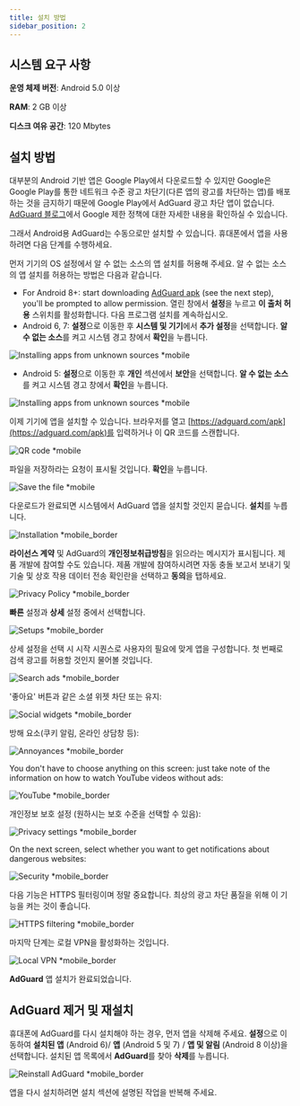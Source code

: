 ```yaml
---
title: 설치 방법
sidebar_position: 2
---
```


## 시스템 요구 사항

**운영 체제 버전**: Android 5.0 이상

**RAM**: 2 GB 이상

**디스크 여유 공간**: 120 Mbytes

## 설치 방법
대부분의 Android 기반 앱은 Google Play에서 다운로드할 수 있지만 Google은 Google Play를 통한 네트워크 수준 광고 차단기(다른 앱의 광고를 차단하는 앱)를 배포하는 것을 금지하기 때문에 Google Play에서 AdGuard 광고 차단 앱이 없습니다. [AdGuard 블로그](https://blog.adguard.com/en/google-removes-adguard-android-app-google-play/)에서 Google 제한 정책에 대한 자세한 내용을 확인하실 수 있습니다.

그래서 Android용 AdGuard는 수동으로만 설치할 수 있습니다. 휴대폰에서 앱을 사용하려면 다음 단계를 수행하세요.

먼저 기기의 OS 설정에서 알 수 없는 소스의 앱 설치를 허용해 주세요. 알 수 없는 소스의 앱 설치를 허용하는 방법은 다음과 같습니다.

* For Android 8+: start downloading [AdGuard apk](https://adguard.com/en/adguard-android/overview.html) (see the next step), you'll be prompted to allow permission. 열린 창에서 **설정**을 누르고 **이 출처 허용** 스위치를 활성화합니다. 다음 프로그램 설치를 계속하십시오.
* Android 6, 7: **설정**으로 이동한 후 **시스템 및 기기**에서 **추가 설정**을 선택합니다. **알 수 없는 소스**를 켜고 시스템 경고 창에서 **확인**을 누릅니다.

![Installing apps from unknown sources *mobile](https://cdn.adtidy.org/content/kb/ad_blocker/android/installation/unknown_sources1.png)

* Android 5: **설정**으로 이동한 후 **개인** 섹션에서 **보안**을 선택합니다. **알 수 없는 소스**를 켜고 시스템 경고 창에서 **확인**을 누릅니다.

![Installing apps from unknown sources *mobile](https://cdn.adtidy.org/content/kb/ad_blocker/android/installation/unknown_sources2.png)

이제 기기에 앱을 설치할 수 있습니다. 브라우저를 열고 [https://adguard.com/apk](https://adguard.com/apk)를 입력하거나 이 QR 코드를 스캔합니다.

![QR code *mobile](https://cdn.adtidy.org/content/kb/ad_blocker/android/installation/qr.png)

파일을 저장하라는 요청이 표시될 것입니다. **확인**을 누릅니다.

![Save the file *mobile](https://cdn.adtidy.org/content/kb/ad_blocker/android/installation/save_the_file.png)

다운로드가 완료되면 시스템에서 AdGuard 앱을 설치할 것인지 묻습니다. **설치**를 누릅니다.

![Installation *mobile_border](https://cdn.adtidy.org/content/kb/ad_blocker/android/installation/1.png)

**라이선스 계약** 및 AdGuard의 **개인정보취급방침**을 읽으라는 메시지가 표시됩니다. 제품 개발에 참여할 수도 있습니다. 제품 개발에 참여하시려면 자동 충돌 보고서 보내기 및 기술 및 상호 작용 데이터 전송 확인란을 선택하고 **동의**을 탭하세요.

![Privacy Policy *mobile_border](https://cdn.adtidy.org/content/kb/ad_blocker/android/installation/2.png)

**빠른** 설정과 **상세** 설정 중에서 선택합니다.

![Setups *mobile_border](https://cdn.adtidy.org/content/kb/ad_blocker/android/installation/3.png)

상세 설정을 선택 시 시작 시퀀스로 사용자의 필요에 맞게 앱을 구성합니다. 첫 번째로 검색 광고를 허용할 것인지 물어볼 것입니다.

![Search ads *mobile_border](https://cdn.adtidy.org/content/kb/ad_blocker/android/installation/5.png)

'좋아요' 버튼과 같은 소셜 위젯 차단 또는 유지:

![Social widgets *mobile_border](https://cdn.adtidy.org/content/kb/ad_blocker/android/installation/6.png)

방해 요소(쿠키 알림, 온라인 상담창 등):

![Annoyances *mobile_border](https://cdn.adtidy.org/content/kb/ad_blocker/android/installation/7.png)

You don't have to choose anything on this screen: just take note of the information on how to watch YouTube videos without ads:

![YouTube *mobile_border](https://cdn.adtidy.org/content/kb/ad_blocker/android/installation/youtube.jpg)

개인정보 보호 설정 (원하시는 보호 수준을 선택할 수 있음):

![Privacy settings *mobile_border](https://cdn.adtidy.org/content/kb/ad_blocker/android/installation/8.png)

On the next screen, select whether you want to get notifications about dangerous websites:

![Security *mobile_border](https://cdn.adtidy.org/content/kb/ad_blocker/android/installation/9.png)

다음 기능은 HTTPS 필터링이며 정말 중요합니다. 최상의 광고 차단 품질을 위해 이 기능을 켜는 것이 좋습니다.

![HTTPS filtering *mobile_border](https://cdn.adtidy.org/content/kb/ad_blocker/android/installation/10.png)

마지막 단계는 로컬 VPN을 활성화하는 것입니다.

![Local VPN *mobile_border](https://cdn.adtidy.org/content/kb/ad_blocker/android/installation/11.png)

**AdGuard** 앱 설치가 완료되었습니다.

## AdGuard 제거 및 재설치

휴대폰에 AdGuard를 다시 설치해야 하는 경우, 먼저 앱을 삭제해 주세요. **설정**으로 이동하여 **설치된 앱** (Android 6)/ **앱** (Android 5 및 7) / **앱 및 알림** (Android 8 이상)을 선택합니다. 설치된 앱 목록에서 **AdGuard**를 찾아 **삭제**를 누릅니다.

![Reinstall AdGuard *mobile_border](https://cdn.adtidy.org/content/kb/ad_blocker/android/installation/12.png)

앱을 다시 설치하려면 설치 섹션에 설명된 작업을 반복해 주세요.